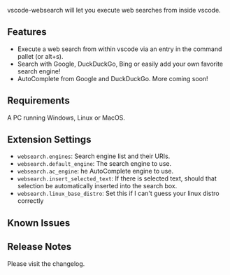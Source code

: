 vscode-websearch will let you execute web searches from inside vscode.

## Features

- Execute a web search from within vscode via an entry in the command pallet (or alt+s).
- Search with Google, DuckDuckGo, Bing or easily add your own favorite search engine!
- AutoComplete from Google and DuckDuckGo. More coming soon!

## Requirements

A PC running Windows, Linux or MacOS.

## Extension Settings

- `websearch.engines`: Search engine list and their URIs.
- `websearch.default_engine`: The search engine to use.
- `websearch.ac_engine`: he AutoComplete engine to use.
- `websearch.insert_selected_text`: If there is selected text, should that selection be automatically inserted into the search box.
- `websearch.linux_base_distro`: Set this if I can't guess your linux distro correctly

## Known Issues



## Release Notes

Please visit the changelog.
